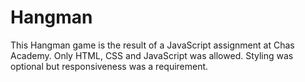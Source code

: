 # Hangman

This Hangman game is the result of a JavaScript assignment at Chas Academy. Only HTML, CSS and JavaScript was allowed. 
Styling was optional but responsiveness was a requirement.